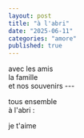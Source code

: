```yaml
---
layout: post
title: "à l'abri"
date: "2025-06-11"
categories: "amore"
published: true
---
```


avec les amis  
la famille  
et nos souvenirs ---  

tous ensemble  
à l'abri :  

je t'aime  
